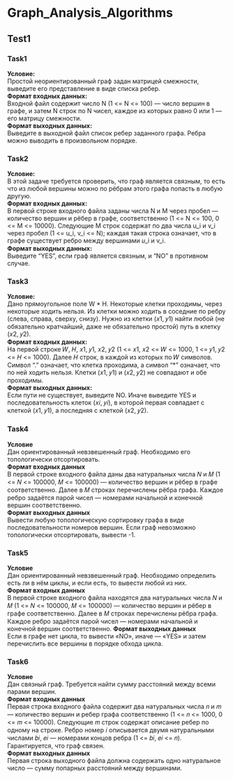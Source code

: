 # Graph_Analysis_Algorithms

## Test1

### Task1

**Условие:** </br>
Простой неориентированный граф задан матрицей смежности, выведите его представление в виде списка ребер. </br>
**Формат входных данных:** </br>
Входной файл содержит число N (1 <= N <= 100) — число вершин в графе, и затем N строк по N чисел, 
каждое из которых равно 0 или 1 — его матрицу смежности. </br>
**Формат выходных данных:** </br>
Выведите в выходной файл список ребер заданного графа. Ребра можно выводить в произвольном порядке.

### Task2

**Условие:** </br>
В этой задаче требуется проверить, что граф является связным, то есть что из любой
вершины можно по рёбрам этого графа попасть в любую другую. </br>
**Формат входных данных:** </br>
В первой строке входного файла заданы числа N и M через пробел — количество вершин
и рёбер в графе, соответственно (1 <= N <= 100, 0 <= M <= 10000). 
Следующие M строк содержат по два числа u_i и v_i через пробел (1 <= u_i, v_i <= N); 
каждая такая строка означает, что в графе существует ребро между вершинами 𝑢_i и v_i. </br>
**Формат выходных данных:** </br>
Выведите “YES”, если граф является связным, и “NO” в противном случае.

### Task3

**Условие:** </br>
Дано прямоугольное поле W * H. Некоторые клетки проходимы, через некоторые ходить
нельзя. Из клетки можно ходить в соседние по ребру (слева, справа, сверху, снизу).
Нужно из клетки (𝑥1, 𝑦1) найти любой (не обязательно кратчайший, даже не обязательно
простой) путь в клетку (𝑥2, 𝑦2). </br>
**Формат входных данных:** </br>
На первой строке 𝑊, 𝐻, 𝑥1, 𝑦1, 𝑥2, 𝑦2 (1 <= 𝑥1, 𝑥2 <= 𝑊 <= 1000, 1 <= 𝑦1, 𝑦2 <= 𝐻 <= 1000). 
Далее 𝐻 строк, в каждой из которых по 𝑊 символов. Символ “.” означает, что клетка проходима,
а символ “*” означает, что по ней ходить нельзя.
Клетки (𝑥1, 𝑦1) и (𝑥2, 𝑦2) не совпадают и обе проходимы. </br>
**Формат выходных данных:** </br>
Если пути не существует, выведите NO.
Иначе выведите YES и последовательность клеток (𝑥𝑖, 𝑦𝑖), в которой первая совпадает с
клеткой (𝑥1, 𝑦1), а последняя с клеткой (𝑥2, 𝑦2).

### Task4

**Условие** </br>
Дан ориентированный невзвешенный граф. Необходимо его топологически отсортировать. </br>
**Формат входных данных** </br>
В первой строке входного файла даны два натуральных числа 𝑁 и 𝑀
(1 <= 𝑁 <= 100000, 𝑀 <= 100000) — количество вершин и рёбер в графе соответственно. Далее в 𝑀 строках перечислены рёбра графа. Каждое ребро задаётся парой чисел —
номерами начальной и конечной вершин соответственно. </br>
**Формат выходных данных** </br>
Вывести любую топологическую сортировку графа в виде последовательности номеров
вершин. Если граф невозможно топологически отсортировать, вывести -1.

### Task5

**Условие** </br>
Дан ориентированный невзвешенный граф. Необходимо определить есть ли в нём циклы,
и если есть, то вывести любой из них.  </br>
**Формат входных данных** </br>
В первой строке входного файла находятся два натуральных числа 𝑁 и 𝑀
(1 <= 𝑁 <= 100000, 𝑀 <= 100000) — количество вершин и рёбер в графе соответственно. Далее
в 𝑀 строках перечислены рёбра графа. Каждое ребро задаётся парой чисел — номерами
начальной и конечной вершин соответственно.
**Формат выходных данных** </br>
Если в графе нет цикла, то вывести «NO», иначе — «YES» и затем перечислить все вершины в порядке обхода цикла.

### Task6

**Условие** </br>
Дан связный граф. Требуется найти сумму расстояний между всеми парами вершин. </br>
**Формат входных данных** </br>
Первая строка входного файла содержит два натуральных числа 𝑛 и 𝑚 — количество
вершин и ребер графа соответственно (1 <= 𝑛 <= 1000, 0 <= 𝑚 <= 10000).
Следующие 𝑚 строк содержат описание ребер по одному на строке. Ребро номер 𝑖 описывается двумя натуральными числами 𝑏𝑖, 𝑒𝑖 — номерами концов ребра (1 <= 𝑏𝑖, 𝑒𝑖 <= 𝑛).
Гарантируется, что граф связен. </br>
**Формат выходных данных** </br>
Первая строка выходного файла должна содержать одно натуральное число — сумму попарных расстояний между вершинами.